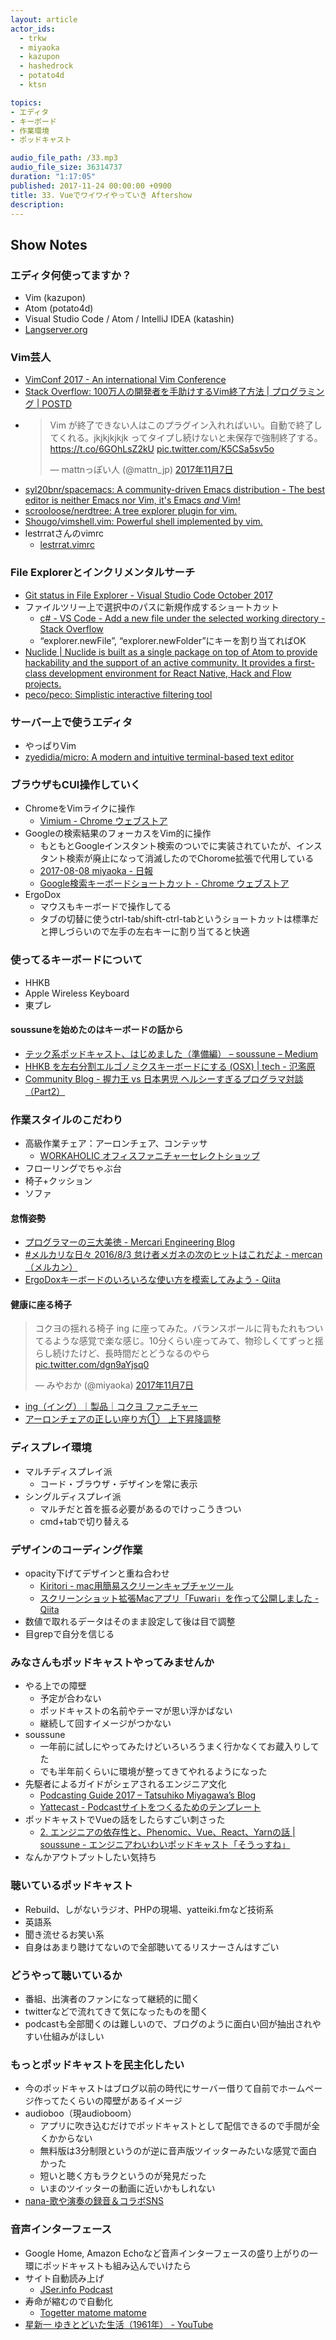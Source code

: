 ```yaml
---
layout: article
actor_ids:
  - trkw
  - miyaoka
  - kazupon
  - hashedrock
  - potato4d
  - ktsn

topics:
- エディタ
- キーボード
- 作業環境
- ポッドキャスト

audio_file_path: /33.mp3
audio_file_size: 36314737
duration: "1:17:05"
published: 2017-11-24 00:00:00 +0900
title: 33. Vueでワイワイやっていき Aftershow
description:
---
```


## Show Notes

### エディタ何使ってますか？
- Vim (kazupon)
- Atom (potato4d)
- Visual Studio Code / Atom / IntelliJ IDEA (katashin)
- [Langserver.org](https://langserver.org/)

### Vim芸人
- [VimConf 2017 - An international Vim Conference](http://vimconf.vim-jp.org/2017/)
- [Stack Overflow: 100万人の開発者を手助けするVim終了方法 \| プログラミング \| POSTD](http://postd.cc/stack-overflow-helping-one-million-developers-exit-vim/)
- <blockquote class="twitter-tweet" data-lang="ja"><p lang="ja" dir="ltr">Vim が終了できない人はこのプラグイン入れればいい。自動で終了してくれる。jkjkjkjkjk ってタイプし続けないと未保存で強制終了する。<a href="https://t.co/6GOhLsZ2kU">https://t.co/6GOhLsZ2kU</a> <a href="https://t.co/K5CSa5sv5o">pic.twitter.com/K5CSa5sv5o</a></p>&mdash; mattnっぽい人 (@mattn_jp) <a href="https://twitter.com/mattn_jp/status/927776711877435392?ref_src=twsrc%5Etfw">2017年11月7日</a></blockquote>
- [syl20bnr/spacemacs: A community-driven Emacs distribution - The best editor is neither Emacs nor Vim, it's Emacs *and* Vim!](https://github.com/syl20bnr/spacemacs)
- [scrooloose/nerdtree: A tree explorer plugin for vim.](https://github.com/scrooloose/nerdtree)
- [Shougo/vimshell.vim: Powerful shell implemented by vim.](https://github.com/Shougo/vimshell.vim)
- lestrratさんのvimrc
  - [lestrrat.vimrc](https://gist.github.com/lestrrat/373716)

### File Explorerとインクリメンタルサーチ
- [Git status in File Explorer - Visual Studio Code October 2017](https://code.visualstudio.com/updates/v1_18#_git-status-in-file-explorer)
- ファイルツリー上で選択中のパスに新規作成するショートカット
  - [c# - VS Code - Add a new file under the selected working directory - Stack Overflow](https://stackoverflow.com/questions/39599514/vs-code-add-a-new-file-under-the-selected-working-directory)
  - “explorer.newFile”, “explorer.newFolder”にキーを割り当てればOK
- [Nuclide \| Nuclide is built as a single package on top of Atom to provide hackability and the support of an active community. It provides a first-class development environment for React Native, Hack and Flow projects.](https://nuclide.io/)
- [peco/peco: Simplistic interactive filtering tool](https://github.com/peco/peco)

### サーバー上で使うエディタ
- やっぱりVim
- [zyedidia/micro: A modern and intuitive terminal-based text editor](https://github.com/zyedidia/micro)


### ブラウザもCUI操作していく
- ChromeをVimライクに操作
  - [Vimium - Chrome ウェブストア](https://chrome.google.com/webstore/detail/vimium/dbepggeogbaibhgnhhndojpepiihcmeb)
- Googleの検索結果のフォーカスをVim的に操作
  - もともとGoogleインスタント検索のついでに実装されていたが、インスタント検索が廃止になって消滅したのでChorome拡張で代用している
  - [2017-08-08 miyaoka - 日報](https://nippo.wikihub.io/@miyaoka/20170808150412)
  - [Google検索キーボードショートカット - Chrome ウェブストア](https://chrome.google.com/webstore/detail/google-search-results-sho/dchaandmcifgjemlhiekookpgjmkcelg/related?hl=ja)
- ErgoDox
  - マウスもキーボードで操作してる
  - タブの切替に使うctrl-tab/shift-ctrl-tabというショートカットは標準だと押しづらいので左手の左右キーに割り当てると快適

### 使ってるキーボードについて
- HHKB
- Apple Wireless Keyboard
- 東プレ

#### soussuneを始めたのはキーボードの話から
- [テック系ポッドキャスト、はじめました（準備編） – soussune – Medium](https://medium.com/soussune/%E3%83%86%E3%83%83%E3%82%AF%E7%B3%BB%E3%83%9D%E3%83%83%E3%83%89%E3%82%AD%E3%83%A3%E3%82%B9%E3%83%88-%E3%81%AF%E3%81%98%E3%82%81%E3%81%BE%E3%81%97%E3%81%9F-369bd1efcd3a)
- [HHKB を左右分割エルゴノミクスキーボードにする (OSX) \| tech - 氾濫原](https://lowreal.net/2016/07/20/1)
- [Community Blog - 握力王 vs 日本男児 ヘルシーすぎるプログラマ対談（Part2）](https://www.oreilly.co.jp/community/blog/2016/03/helthy-programmers-talk-training-part2.html)

### 作業スタイルのこだわり
- 高級作業チェア：アーロンチェア、コンテッサ
  - [WORKAHOLIC オフィスファニチャーセレクトショップ](https://www.iamworkaholic.jp/)
- フローリングでちゃぶ台
- 椅子+クッション
- ソファ

#### 怠惰姿勢
- [プログラマーの三大美徳 - Mercari Engineering Blog](http://tech.mercari.com/entry/2016/06/30/181442)
- [#メルカリな日々 2016/8/3 怠け者メガネの次のヒットはこれだよ - mercan（メルカン）](http://mercan.mercari.com/entry/2016/08/02/194622)
- [ErgoDoxキーボードのいろいろな使い方を模索してみよう - Qiita](https://qiita.com/miyaoka/items/a0d0797a5d9e183cd2cd)

#### 健康に座る椅子
<blockquote class="twitter-tweet" data-lang="ja"><p lang="ja" dir="ltr">コクヨの揺れる椅子 ing に座ってみた。バランスボールに背もたれもついてるような感覚で楽な感じ。10分くらい座ってみて、物珍しくてずっと揺らし続けたけど、長時間だとどうなるのやら <a href="https://t.co/dgn9aYjsq0">pic.twitter.com/dgn9aYjsq0</a></p>&mdash; みやおか (@miyaoka) <a href="https://twitter.com/miyaoka/status/927804450449657856?ref_src=twsrc%5Etfw">2017年11月7日</a></blockquote>

- [ing（イング）｜製品｜コクヨ ファニチャー](http://www.kokuyo-furniture.co.jp/products/office/ing/)
- [アーロンチェアの正しい座り方①　上下昇降調整](http://shobundo.biz/blog/hermanmiller/aeron/suwarikata1)

### ディスプレイ環境
- マルチディスプレイ派
  - コード・ブラウザ・デザインを常に表示
- シングルディスプレイ派
  - マルチだと首を振る必要があるのでけっこうきつい
  - cmd+tabで切り替える

### デザインのコーディング作業
- opacity下げてデザインと重ね合わせ
  - [Kiritori - mac用簡易スクリーンキャプチャツール](http://kiritori.ruhenheim.org/jp/)
  - [スクリーンショット拡張Macアプリ「Fuwari」を作って公開しました - Qiita](https://qiita.com/kentya6/items/00599091bd987b5fa797)
- 数値で取れるデータはそのまま設定して後は目で調整
- 目grepで自分を信じる

### みなさんもポッドキャストやってみませんか
- やる上での障壁
  - 予定が合わない
  - ポッドキャストの名前やテーマが思い浮かばない
  - 継続して回すイメージがつかない
- soussune
  - 一年前に試しにやってみたけどいろいろうまく行かなくてお蔵入りしてた
  - でも半年前くらいに環境が整ってきてやれるようになった
- 先駆者によるガイドがシェアされるエンジニア文化
  - [Podcasting Guide 2017 – Tatsuhiko Miyagawa’s Blog](https://weblog.bulknews.net/podcasting-guide-2017-2e88531a367d)
  - [Yattecast - Podcastサイトをつくるためのテンプレート](https://r7kamura.github.io/yattecast/)
- ポッドキャストでVueの話をしたらすごい刺さった
  - [2. エンジニアの依存性と、Phenomic、Vue、React、Yarnの話 \| soussune - エンジニアわいわいポッドキャスト「そうっすね」](https://soussune.com/episode/2)
- なんかアウトプットしたい気持ち

### 聴いているポッドキャスト
- Rebuild、しがないラジオ、PHPの現場、yatteiki.fmなど技術系
- 英語系
- 聞き流せるお笑い系
- 自身はあまり聴けてないので全部聴いてるリスナーさんはすごい

### どうやって聴いているか
- 番組、出演者のファンになって継続的に聞く
- twitterなどで流れてきて気になったものを聞く
- podcastも全部聞くのは難しいので、ブログのように面白い回が抽出されやすい仕組みがほしい

### もっとポッドキャストを民主化したい
- 今のポッドキャストはブログ以前の時代にサーバー借りて自前でホームページ作ってたくらいの障壁があるイメージ
- audioboo（現audioboom）
  - アプリに吹き込むだけでポッドキャストとして配信できるので手間が全くかからない
  - 無料版は3分制限というのが逆に音声版ツイッターみたいな感覚で面白かった
  - 短いと聴く方もラクというのが発見だった
  - いまのツイッターの動画に近いかもしれない
- [nana-歌や演奏の録音＆コラボSNS](https://itunes.apple.com/jp/app/nana-%E6%AD%8C%E3%82%84%E6%BC%94%E5%A5%8F%E3%81%AE%E9%8C%B2%E9%9F%B3-%E3%82%B3%E3%83%A9%E3%83%9Csns/id540360389?mt=8)

### 音声インターフェース
- Google Home, Amazon Echoなど音声インターフェースの盛り上がりの一環にポッドキャストも組み込んでいけたら
- サイト自動読み上げ
  - [JSer.info Podcast](https://jser.info/podcast/)
- 寿命が縮むので自動化
  - [Togetter matome matome](https://www.slideshare.net/otsune/togetter-matome-matome)
- [星新一 ゆきとどいた生活（1961年） - YouTube](https://www.youtube.com/watch?v=4bc-pcUycHA)
